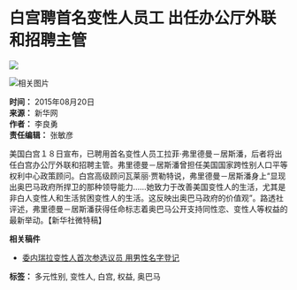 # 白宫聘首名变性人员工 出任办公厅外联和招聘主管

![](http://www.xinhuanet.com/imgs2015/xhwxlogo300.jpg)

![相关图片](http://www.xinhuanet.com/world/2015-08/20/ewm_1281458041n.jpg)

**时间：** 2015年08月20日  
**来源：** 新华网  
**作者：** 李良勇  
**责任编辑：** 张敏彦  

美国白宫１８日宣布，已聘用首名变性人员工拉菲·弗里德曼－居斯潘，后者将出任白宫办公厅外联和招聘主管。弗里德曼－居斯潘曾担任美国国家跨性别人口平等权利中心政策顾问。白宫高级顾问瓦莱丽·贾勒特说，弗里德曼－居斯潘身上“显现出奥巴马政府所捍卫的那种领导能力……她致力于改善美国变性人的生活，尤其是非白人变性人和生活贫困变性人的生活。这反映出奥巴马政府的价值观”。路透社评述，弗里德曼－居斯潘获得任命标志着奥巴马公开支持同性恋、变性人等权益的最新举动。【新华社微特稿】 

**相关稿件**  

- [委内瑞拉变性人首次参选议员 用男性名字登记](http://news.xinhuanet.com/world/2015-08/09/c_128107146.htm)

**标签：** 多元性别, 变性人, 白宫, 权益, 奥巴马